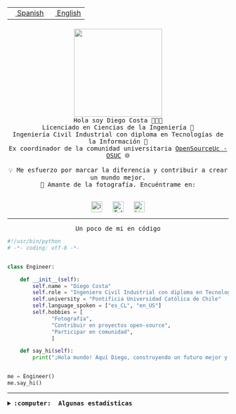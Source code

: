 <table border="0"  align="right">
 <tr><td><a href="README.md"><img src="https://upload.wikimedia.org/wikipedia/commons/thumb/8/89/Bandera_de_Espa%C3%B1a.svg/1200px-Bandera_de_Espa%C3%B1a.svg.png" height="10"> Spanish</a></td>
 <td><a href="README.en.md"><img src="https://upload.wikimedia.org/wikipedia/commons/a/a4/Flag_of_the_United_States.svg" height="10"> English</a></td></tr>
</table><br><br><br>

<p align="center">
  <img src="https://github.com/diegocostares/diegocostares/blob/main/Images/aaa2.gif?raw=true" height="200px" weight="200px">
  <br><samp>
    Hola soy Diego Costa 👨🏻‍💻<br>
    Licenciado en Ciencias de la Ingeniería 🤖<br>
    Ingeniería Civil Industrial con diploma en Tecnologías de la Información 🧠<br>
    Ex coordinador de la comunidad universitaria <a href="https://github.com/open-source-uc">OpenSourceUc - OSUC</a> 🌐<br>
  <br>
    💡 Me esfuerzo por marcar la diferencia y contribuir a crear un mundo mejor.<br>
    📸 Amante de la fotografía. Encuéntrame en: <br>
  <br></samp>
</p>

<p align="center">
   <a href="https://instagram.com/diegocosta_no" target="blank">
      <img align="center" src="https://cdn.jsdelivr.net/npm/simple-icons@3.0.1/icons/instagram.svg" alt="instagram" height="25px" width="25px" />
      &#8203;
   </a>
   &nbsp; &nbsp; &nbsp;
   <a href="https://t.me/diegocosta_no" target="blank">
      <img align="center" alt="Telegram" width="25px" src="https://icons-for-free.com/iconfiles/png/512/Telegram-1324888767380505522.png" />
      &#8203;
   </a>
   &nbsp; &nbsp; &nbsp;
   <a href="https://www.linkedin.com/in/diegocostar/" target="blank">
      <img align="center" alt="LinkedIn" width="25px" src="https://img.icons8.com/metro/452/linkedin.png" />
      &#8203;
   </a>
</p>

---

<p align="center"><front size="25"><samp>Un poco de mi en código</samp></front></p>

```python
#!/usr/bin/python
# -*- coding: utf-8 -*-


class Engineer:

    def __init__(self):
        self.name = "Diego Costa"
        self.role = "Ingeniero Civil Industrial con diploma en Tecnologías de la Información"
        self.university = "Pontificia Universidad Católica de Chile"
        self.language_spoken = ["es_CL", "en_US"]
        self.hobbies = [
              "Fotografía",
              "Contribuir en proyectos open-source",
              "Participar en comunidad",
              ]

    def say_hi(self):
        print("¡Hola mundo! Aquí Diego, construyendo un futuro mejor y cambiando el mundo.")


me = Engineer()
me.say_hi()
```

---

<details>
  <summary><b><samp>:computer: &nbsp;Algunas estadísticas</samp></b></summary>
  <br/></p>

<!--START_SECTION:waka-->
![Code Time](http://img.shields.io/badge/Code%20Time-1%2C770%20hrs%204%20mins-blue)

📅 **Soy más productivo los Miércoles** 

```text
Lunes                    10680 commits       ██░░░░░░░░░░░░░░░░░░░░░░░   06.28 % 
Martes                   5741 commits        █░░░░░░░░░░░░░░░░░░░░░░░░   03.38 % 
Miércoles                54442 commits       ████████░░░░░░░░░░░░░░░░░   32.01 % 
Jueves                   44617 commits       ███████░░░░░░░░░░░░░░░░░░   26.23 % 
Viernes                  49069 commits       ███████░░░░░░░░░░░░░░░░░░   28.85 % 
Sábado                   5159 commits        █░░░░░░░░░░░░░░░░░░░░░░░░   03.03 % 
Domingo                  372 commits         ░░░░░░░░░░░░░░░░░░░░░░░░░   00.22 % 
```


📊 **Esta semana me dediqué a** 

```text
🐱‍💻 Proyectos: 
hackathon                9 hrs 24 mins       █████████████░░░░░░░░░░░░   51.46 % 
buk-webapp               4 hrs 33 mins       ██████░░░░░░░░░░░░░░░░░░░   24.96 % 
BetpracticeSpider        2 hrs 27 mins       ███░░░░░░░░░░░░░░░░░░░░░░   13.41 % 
nicoanalisis             1 hr 19 mins        ██░░░░░░░░░░░░░░░░░░░░░░░   07.25 % 
RisuAI                   31 mins             █░░░░░░░░░░░░░░░░░░░░░░░░   02.89 % 
```


 Last Updated on 14/08/2024 20:58:55 UTC
<!--END_SECTION:waka-->

<p align="center"> <img src="https://github-readme-stats.vercel.app/api?username=diegocostares&show_icons=true&theme=ayu-mirage" alt="abhisheknaiidu" /></p>

</details>
